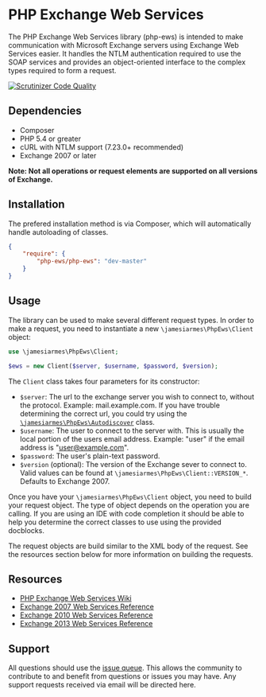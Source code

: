 PHP Exchange Web Services
===================================

The PHP Exchange Web Services library (php-ews) is intended to make
communication with Microsoft Exchange servers using Exchange Web Services
easier. It handles the NTLM authentication required to use the SOAP
services and provides an object-oriented interface to the complex types
required to form a request.


[![Scrutinizer Code Quality](https://scrutinizer-ci.com/g/jamesiarmes/php-ews/badges/quality-score.png?b=master)](https://scrutinizer-ci.com/g/jamesiarmes/php-ews/?branch=master)

Dependencies
------------

 * Composer
 * PHP 5.4 or greater
 * cURL with NTLM support (7.23.0+ recommended)
 * Exchange 2007 or later

**Note: Not all operations or request elements are supported on all versions of
Exchange.**


Installation
------------

The prefered installation method is via Composer, which will automatically
handle autoloading of classes.

```json
{
    "require": {
        "php-ews/php-ews": "dev-master"
    }
}
```

## Usage
The library can be used to make several different request types. In order to
make a request, you need to instantiate a new `\jamesiarmes\PhpEws\Client`
object:

```php
use \jamesiarmes\PhpEws\Client;

$ews = new Client($server, $username, $password, $version);
```

The `Client` class takes four parameters for its constructor:

 * `$server`: The url to the exchange server you wish to connect to, without
 the protocol. Example: mail.example.com. If you have trouble determining the
 correct url, you could try using the
 [`\jamesiarmes\PhpEws\Autodiscover`](https://github.com/jamesiarmes/php-ews/wiki/Autodiscovery)
 class.
 * `$username`: The user to connect to the server with. This is usually the
 local portion of the users email address. Example: "user" if the email address
 is "user@example.com".
 * `$password`: The user's plain-text password.
 * `$version` (optional): The version of the Exchange sever to connect to. Valid
 values can be found at `\jamesiarmes\PhpEws\Client::VERSION_*`. Defaults to
 Exchange 2007.

Once you have your `\jamesiarmes\PhpEws\Client` object, you need to build your
request object. The type of object depends on the operation you are calling. If
you are using an IDE with code completion it should be able to help you
determine the correct classes to use using the provided docblocks.

The request objects are build similar to the XML body of the request. See the
resources section below for more information on building the requests.

## Resources
* [PHP Exchange Web Services Wiki](https://github.com/jamesiarmes/php-ews/wiki)
* [Exchange 2007 Web Services Reference](http://msdn.microsoft.com/library/bb204119\(v=EXCHG.80\).aspx)
* [Exchange 2010 Web Services Reference](http://msdn.microsoft.com/library/bb204119\(v=exchg.140\).aspx)
* [Exchange 2013 Web Services Reference](http://msdn.microsoft.com/library/bb204119\(v=exchg.150\).aspx)

## Support
All questions should use the
[issue queue](https://github.com/jamesiarmes/php-ews/issues). This allows the
community to contribute to and benefit from questions or issues you may have.
Any support requests received via email will be directed here.
